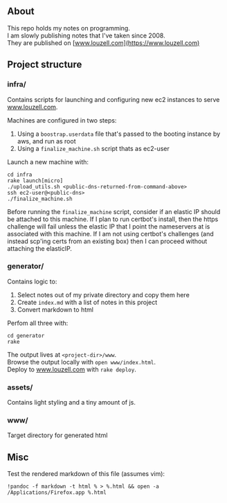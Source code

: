 ## About
This repo holds my notes on programming.  
I am slowly publishing notes that I've taken since 2008.  
They are published on [www.louzell.com](https://www.louzell.com)


## Project structure

### infra/
Contains scripts for launching and configuring new ec2 instances to serve www.louzell.com.

Machines are configured in two steps:

1. Using a `boostrap.userdata` file that's passed to the booting instance by aws, and run as root
2. Using a `finalize_machine.sh` script thats as ec2-user

Launch a new machine with:

    cd infra
    rake launch[micro]
    ./upload_utils.sh <public-dns-returned-from-command-above>
    ssh ec2-user@<public-dns>
    ./finalize_machine.sh

Before running the `finalize_machine` script, consider if an elastic
IP should be attached to this machine. If I plan to run certbot's
install, then the https challenge will fail unless the elastic IP that
I point the nameservers at is associated with this machine.
If I am not using certbot's challenges (and instead scp'ing certs from
an existing box) then I can proceed without attaching the elasticIP.

### generator/

Contains logic to:

1. Select notes out of my private directory and copy them here
2. Create `index.md` with a list of notes in this project
3. Convert markdown to html

Perfom all three with:

    cd generator
    rake

The output lives at `<project-dir>/www`.  
Browse the output locally with `open www/index.html`.  
Deploy to www.louzell.com with `rake deploy`.

### assets/

Contains light styling and a tiny amount of js.

### www/

Target directory for generated html


## Misc

Test the rendered markdown of this file (assumes vim):

    !pandoc -f markdown -t html % > %.html && open -a /Applications/Firefox.app %.html
